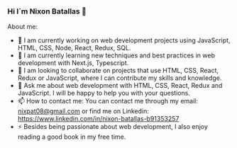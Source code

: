 

### Hi I`m Nixon Batallas 👋
About me:


- 🔭 I am currently working on web development projects using JavaScript, HTML, CSS, Node, React, Redux, SQL.
- 🌱 I am currently learning new techniques and best practices in web development with Next.js, Typescript.
- 👯 I am looking to collaborate on projects that use HTML, CSS, React, Redux or JavaScript, where I can contribute my skills and knowledge. 
- 💬 Ask me about web development with HTML, CSS, React, Redux and JavaScript. I will be happy to help you with your questions.
- 📫 How to contact me: You can contact me through my email: nixpat08@gmail.com or find me on Linkedin: https://www.linkedin.com/in/nixon-batallas-b91353257
- ⚡ Besides being passionate about web development, I also enjoy reading a good book in my free time.

